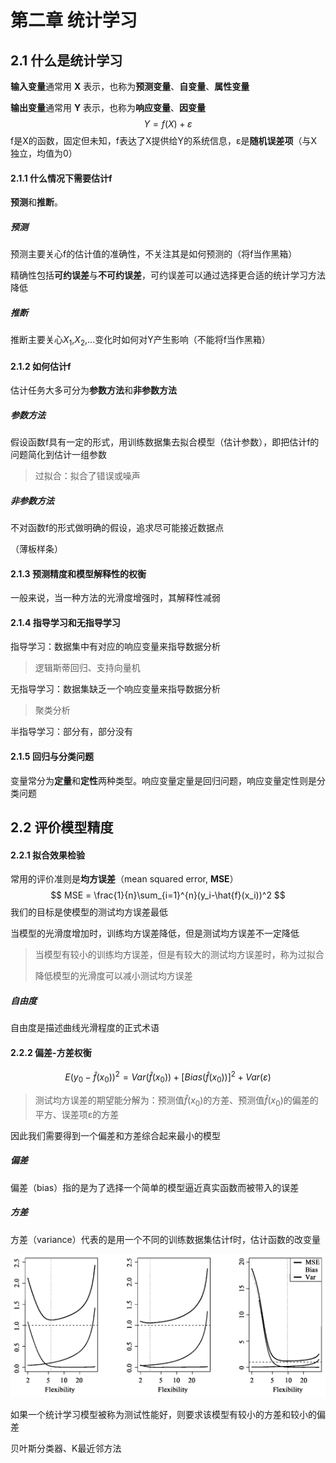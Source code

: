 # 第二章 统计学习



## 2.1 什么是统计学习

**输入变量**通常用 **X** 表示，也称为**预测变量**、**自变量**、**属性变量**

**输出变量**通常用 **Y** 表示，也称为**响应变量**、**因变量**
$$
Y = f(X) + ε
$$
f是X的函数，固定但未知，f表达了X提供给Y的系统信息，ε是**随机误差项**（与X独立，均值为0）

#### 2.1.1 什么情况下需要估计f

**预测**和**推断**。

##### 预测

预测主要关心f的估计值的准确性，不关注其是如何预测的（将f当作黑箱）

精确性包括**可约误差**与**不可约误差**，可约误差可以通过选择更合适的统计学习方法降低

##### 推断

推断主要关心$X_1$,$X_2$,...变化时如何对Y产生影响（不能将f当作黑箱）

#### 2.1.2 如何估计f

估计任务大多可分为**参数方法**和**非参数方法**

##### 参数方法

假设函数f具有一定的形式，用训练数据集去拟合模型（估计参数），即把估计f的问题简化到估计一组参数

> 过拟合：拟合了错误或噪声

##### 非参数方法

不对函数f的形式做明确的假设，追求尽可能接近数据点

（薄板样条）

#### 2.1.3 预测精度和模型解释性的权衡

一般来说，当一种方法的光滑度增强时，其解释性减弱

#### 2.1.4 指导学习和无指导学习

指导学习：数据集中有对应的响应变量来指导数据分析

> 逻辑斯蒂回归、支持向量机

无指导学习：数据集缺乏一个响应变量来指导数据分析

> 聚类分析

半指导学习：部分有，部分没有

#### 2.1.5 回归与分类问题

变量常分为**定量**和**定性**两种类型。响应变量定量是回归问题，响应变量定性则是分类问题



## 2.2 评价模型精度

#### 2.2.1 拟合效果检验

常用的评价准则是**均方误差**（mean squared error, **MSE**）
$$
MSE = \frac{1}{n}\sum_{i=1}^{n}(y_i-\hat{f}(x_i))^2
$$
我们的目标是使模型的测试均方误差最低

当模型的光滑度增加时，训练均方误差降低，但是测试均方误差不一定降低

> 当模型有较小的训练均方误差，但是有较大的测试均方误差时，称为过拟合
>
> 降低模型的光滑度可以减小测试均方误差

##### 自由度

自由度是描述曲线光滑程度的正式术语

#### 2.2.2 偏差-方差权衡

$$
E(y_0-\hat{f}(x_0))^2=Var(\hat{f}(x_0))+[Bias(\hat{f}(x_0))]^2+Var(ε)
$$

> 测试均方误差的期望能分解为：预测值$\hat{f}(x_0)$的方差、预测值$\hat{f}(x_0)$的偏差的平方、误差项ε的方差

因此我们需要得到一个偏差和方差综合起来最小的模型

##### 偏差

偏差（bias）指的是为了选择一个简单的模型逼近真实函数而被带入的误差

##### 方差

方差（variance）代表的是用一个不同的训练数据集估计f时，估计函数的改变量

![](images/2_1.png)

如果一个统计学习模型被称为测试性能好，则要求该模型有较小的方差和较小的偏差



贝叶斯分类器、K最近邻方法